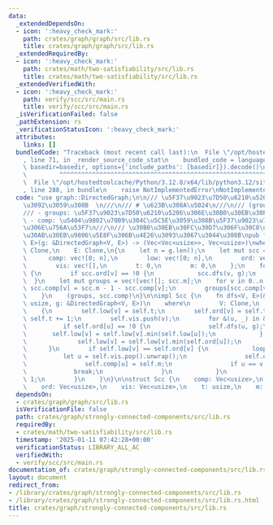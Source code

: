 ```yaml
---
data:
  _extendedDependsOn:
  - icon: ':heavy_check_mark:'
    path: crates/graph/graph/src/lib.rs
    title: crates/graph/graph/src/lib.rs
  _extendedRequiredBy:
  - icon: ':heavy_check_mark:'
    path: crates/math/two-satisfiability/src/lib.rs
    title: crates/math/two-satisfiability/src/lib.rs
  _extendedVerifiedWith:
  - icon: ':heavy_check_mark:'
    path: verify/scc/src/main.rs
    title: verify/scc/src/main.rs
  _isVerificationFailed: false
  _pathExtension: rs
  _verificationStatusIcon: ':heavy_check_mark:'
  attributes:
    links: []
  bundledCode: "Traceback (most recent call last):\n  File \"/opt/hostedtoolcache/Python/3.12.8/x64/lib/python3.12/site-packages/onlinejudge_verify/documentation/build.py\"\
    , line 71, in _render_source_code_stat\n    bundled_code = language.bundle(stat.path,\
    \ basedir=basedir, options={'include_paths': [basedir]}).decode()\n          \
    \         ^^^^^^^^^^^^^^^^^^^^^^^^^^^^^^^^^^^^^^^^^^^^^^^^^^^^^^^^^^^^^^^^^^^^^^^^^^^^^^^^^\n\
    \  File \"/opt/hostedtoolcache/Python/3.12.8/x64/lib/python3.12/site-packages/onlinejudge_verify/languages/rust.py\"\
    , line 288, in bundle\n    raise NotImplementedError\nNotImplementedError\n"
  code: "use graph::DirectedGraph;\n\n/// \u5F37\u9023\u7D50\u6210\u5206\u5206\u89E3\
    \u3092\u3059\u308B  \n///\n/// # \u623B\u308A\u5024\n///\n/// (groups, comp)\n\
    /// - groups: \u5F37\u9023\u7D50\u6210\u5206\u306E\u30B0\u30EB\u30FC\u30D7\n///\
    \ - comp: \u5404\u9802\u70B9\u304C\u5C5E\u3059\u308B\u5F37\u9023\u7D50\u6210\u5206\
    \u306E\u756A\u53F7\n///\n/// \u30B0\u30EB\u30FC\u30D7\u306F\u30C8\u30DD\u30ED\u30B8\
    \u30AB\u30EB\u9806\u5E8F\u306B\u4E26\u3093\u3067\u3044\u308B\npub fn strongly_connected_components<V,\
    \ E>(g: &DirectedGraph<V, E>) -> (Vec<Vec<usize>>, Vec<usize>)\nwhere\n    V:\
    \ Clone,\n    E: Clone,\n{\n    let n = g.len();\n    let mut scc = Scc {\n  \
    \      comp: vec![0; n],\n        low: vec![0; n],\n        ord: vec![!0; n],\n\
    \        vis: vec![],\n        t: 0,\n        m: 0,\n    };\n    for v in 0..n\
    \ {\n        if scc.ord[v] == !0 {\n            scc.dfs(v, g);\n        }\n  \
    \  }\n    let mut groups = vec![vec![]; scc.m];\n    for v in 0..n {\n       \
    \ scc.comp[v] = scc.m - 1 - scc.comp[v];\n        groups[scc.comp[v]].push(v);\n\
    \    }\n    (groups, scc.comp)\n}\n\nimpl Scc {\n    fn dfs<V, E>(&mut self, v:\
    \ usize, g: &DirectedGraph<V, E>)\n    where\n        V: Clone,\n        E: Clone,\n\
    \    {\n        self.low[v] = self.t;\n        self.ord[v] = self.t;\n       \
    \ self.t += 1;\n        self.vis.push(v);\n        for &(u, _) in &g[v] {\n  \
    \          if self.ord[u] == !0 {\n                self.dfs(u, g);\n         \
    \       self.low[v] = self.low[v].min(self.low[u]);\n            } else {\n  \
    \              self.low[v] = self.low[v].min(self.ord[u]);\n            }\n  \
    \      }\n        if self.low[v] == self.ord[v] {\n            loop {\n      \
    \          let u = self.vis.pop().unwrap();\n                self.ord[u] = g.len();\n\
    \                self.comp[u] = self.m;\n                if u == v {\n       \
    \             break;\n                }\n            }\n            self.m +=\
    \ 1;\n        }\n    }\n}\n\nstruct Scc {\n    comp: Vec<usize>,\n    low: Vec<usize>,\n\
    \    ord: Vec<usize>,\n    vis: Vec<usize>,\n    t: usize,\n    m: usize,\n}\n"
  dependsOn:
  - crates/graph/graph/src/lib.rs
  isVerificationFile: false
  path: crates/graph/strongly-connected-components/src/lib.rs
  requiredBy:
  - crates/math/two-satisfiability/src/lib.rs
  timestamp: '2025-01-11 07:42:28+00:00'
  verificationStatus: LIBRARY_ALL_AC
  verifiedWith:
  - verify/scc/src/main.rs
documentation_of: crates/graph/strongly-connected-components/src/lib.rs
layout: document
redirect_from:
- /library/crates/graph/strongly-connected-components/src/lib.rs
- /library/crates/graph/strongly-connected-components/src/lib.rs.html
title: crates/graph/strongly-connected-components/src/lib.rs
---
```

